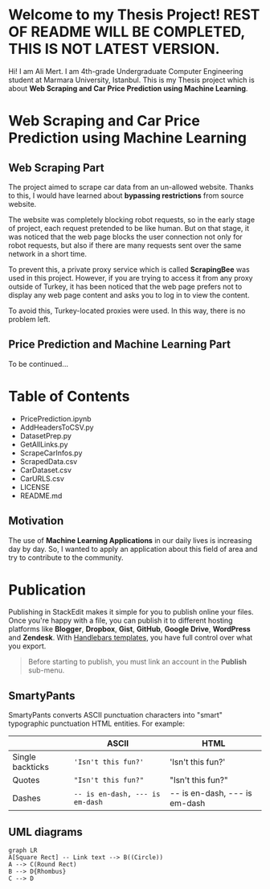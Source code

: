 ﻿# Welcome to my Thesis Project!  **REST OF README WILL BE COMPLETED, THIS IS NOT LATEST VERSION.**

Hi! I am Ali Mert. I am 4th-grade Undergraduate Computer Engineering student at Marmara University, Istanbul. This is my Thesis project which is about **Web Scraping and Car Price Prediction using Machine Learning**.

# Web Scraping and Car Price Prediction using Machine Learning

## Web Scraping Part
The project aimed to scrape car data from an un-allowed website. Thanks to this, I would have learned about **bypassing restrictions** from source website. 

The website was completely blocking robot requests, so in the early stage of project, each request pretended to be like human. 
But on that stage, it was noticed that the web page blocks the user connection not only for robot requests, but also if there are many requests sent over the same network in a short time.

To prevent this, a private proxy service which is called **ScrapingBee** was used in this project. However, if you are trying to access it from any proxy outside of Turkey, it has been noticed that the web page prefers not to display any web page content and asks you to log in to view the content.

To avoid this, Turkey-located proxies were used. In this way, there is no problem left.

## Price Prediction and Machine Learning Part
To be continued...


# Table of Contents

 - PricePrediction.ipynb
 - AddHeadersToCSV.py
 - DatasetPrep.py
 - GetAllLinks.py
 - ScrapeCarInfos.py
 - ScrapedData.csv
 - CarDataset.csv
 - CarURLS.csv
 - LICENSE
 - README.md

## Motivation

The use of **Machine Learning Applications**  in our daily lives is increasing day by day. So, I wanted to apply an application about this field of area and try to contribute to the community.




# Publication

Publishing in StackEdit makes it simple for you to publish online your files. Once you're happy with a file, you can publish it to different hosting platforms like **Blogger**, **Dropbox**, **Gist**, **GitHub**, **Google Drive**, **WordPress** and **Zendesk**. With [Handlebars templates](http://handlebarsjs.com/), you have full control over what you export.

> Before starting to publish, you must link an account in the **Publish** sub-menu.




## SmartyPants

SmartyPants converts ASCII punctuation characters into "smart" typographic punctuation HTML entities. For example:

|                |ASCII                          |HTML                         |
|----------------|-------------------------------|-----------------------------|
|Single backticks|`'Isn't this fun?'`            |'Isn't this fun?'            |
|Quotes          |`"Isn't this fun?"`            |"Isn't this fun?"            |
|Dashes          |`-- is en-dash, --- is em-dash`|-- is en-dash, --- is em-dash|


## UML diagrams

```mermaid
graph LR
A[Square Rect] -- Link text --> B((Circle))
A --> C(Round Rect)
B --> D{Rhombus}
C --> D
```
